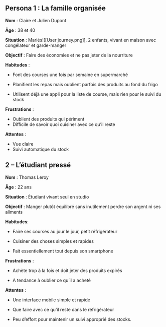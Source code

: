 ## Persona 1 : La famille organisée

**Nom** : Claire et Julien Dupont

**Âge** : 38 et 40

**Situation** : Mariés![[User journey.png]], 2 enfants, vivant en maison avec congélateur et garde-manger

**Objectif** : Faire des économies et ne pas jeter de la nourriture

**Habitudes** :

-  Font des courses une fois par semaine en supermarché

-  Planifient les repas mais oublient parfois des produits au fond du frigo

-  Utilisent déjà une appli pour la liste de course, mais rien pour le suivi du stock

**Frustrations** :

-  Oublient des produits qui périment
-  Difficile de savoir quoi cuisiner avec ce qu’il reste

**Attentes** :

-  Vue claire
- Suivi automatique du stock


## 2 – L’étudiant pressé

**Nom** : Thomas Leroy

**Âge** : 22 ans

**Situation** : Étudiant vivant seul en studio

**Objectif** : Manger plutôt équilibré sans inutilement perdre son argent ni ses aliments

**Habitudes**:

- Faire ses courses au jour le jour, petit réfrigérateur

- Cuisiner des choses simples et rapides

- Fait essentiellement tout depuis son smartphone

**Frustrations** :

- Achète trop à la fois et doit jeter des produits expirés

- A tendance à oublier ce qu’il a acheté

**Attentes** :

- Une interface mobile simple et rapide

- Que faire avec ce qu’il reste dans le réfrigérateur

- Peu d’effort pour maintenir un suivi approprié des stocks.



